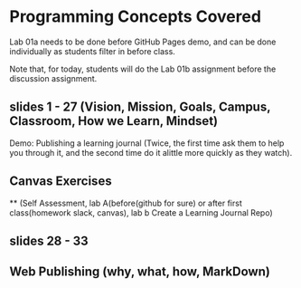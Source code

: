 # Programming Concepts Covered

Lab 01a needs to be done before GitHub Pages demo, and can be done individually as students filter in before class.

Note that, for today, students will do the Lab 01b assignment before the discussion assignment.

## slides 1 - 27 (Vision, Mission, Goals, Campus, Classroom, How we Learn, Mindset)


Demo: Publishing a learning journal (Twice, the first time ask them to help you through it, and the second time do it alittle more quickly as they watch).

## Canvas Exercises 

** (Self Assessment, lab A(before(github for sure) or after first class(homework slack, canvas), lab b Create a Learning Journal Repo)

## slides 28 - 33

## Web Publishing (why, what, how, MarkDown)